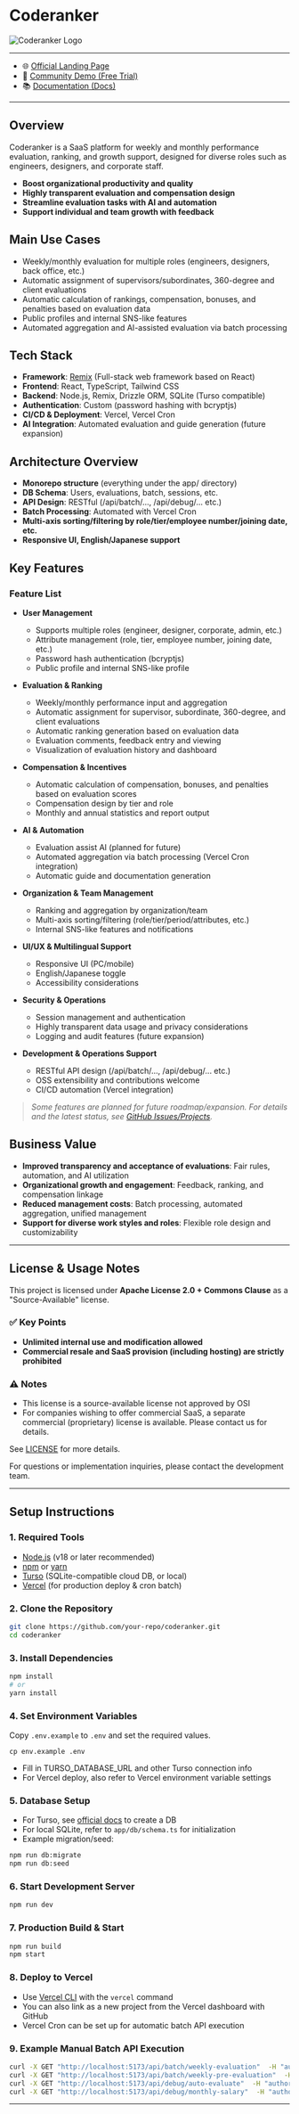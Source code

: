 # Coderanker

![Coderanker Logo](https://coderanker.cloud/screenshot.png)

---

- 🌐 [Official Landing Page](https://coderanker.cloud)
- 🚀 [Community Demo (Free Trial)](https://coderanker.cloud/register)
- 📚 [Documentation (Docs)](https://coderanker.cloud/docs)

---

## Overview

Coderanker is a SaaS platform for weekly and monthly performance evaluation, ranking, and growth support, designed for diverse roles such as engineers, designers, and corporate staff.

- **Boost organizational productivity and quality**
- **Highly transparent evaluation and compensation design**
- **Streamline evaluation tasks with AI and automation**
- **Support individual and team growth with feedback**

## Main Use Cases

- Weekly/monthly evaluation for multiple roles (engineers, designers, back office, etc.)
- Automatic assignment of supervisors/subordinates, 360-degree and client evaluations
- Automatic calculation of rankings, compensation, bonuses, and penalties based on evaluation data
- Public profiles and internal SNS-like features
- Automated aggregation and AI-assisted evaluation via batch processing

## Tech Stack

- **Framework**: [Remix](https://remix.run/) (Full-stack web framework based on React)
- **Frontend**: React, TypeScript, Tailwind CSS
- **Backend**: Node.js, Remix, Drizzle ORM, SQLite (Turso compatible)
- **Authentication**: Custom (password hashing with bcryptjs)
- **CI/CD & Deployment**: Vercel, Vercel Cron
- **AI Integration**: Automated evaluation and guide generation (future expansion)

## Architecture Overview

- **Monorepo structure** (everything under the app/ directory)
- **DB Schema**: Users, evaluations, batch, sessions, etc.
- **API Design**: RESTful (/api/batch/..., /api/debug/... etc.)
- **Batch Processing**: Automated with Vercel Cron
- **Multi-axis sorting/filtering by role/tier/employee number/joining date, etc.**
- **Responsive UI, English/Japanese support**

## Key Features

### Feature List

- **User Management**
  - Supports multiple roles (engineer, designer, corporate, admin, etc.)
  - Attribute management (role, tier, employee number, joining date, etc.)
  - Password hash authentication (bcryptjs)
  - Public profile and internal SNS-like profile

- **Evaluation & Ranking**
  - Weekly/monthly performance input and aggregation
  - Automatic assignment for supervisor, subordinate, 360-degree, and client evaluations
  - Automatic ranking generation based on evaluation data
  - Evaluation comments, feedback entry and viewing
  - Visualization of evaluation history and dashboard

- **Compensation & Incentives**
  - Automatic calculation of compensation, bonuses, and penalties based on evaluation scores
  - Compensation design by tier and role
  - Monthly and annual statistics and report output

- **AI & Automation**
  - Evaluation assist AI (planned for future)
  - Automated aggregation via batch processing (Vercel Cron integration)
  - Automatic guide and documentation generation

- **Organization & Team Management**
  - Ranking and aggregation by organization/team
  - Multi-axis sorting/filtering (role/tier/period/attributes, etc.)
  - Internal SNS-like features and notifications

- **UI/UX & Multilingual Support**
  - Responsive UI (PC/mobile)
  - English/Japanese toggle
  - Accessibility considerations

- **Security & Operations**
  - Session management and authentication
  - Highly transparent data usage and privacy considerations
  - Logging and audit features (future expansion)

- **Development & Operations Support**
  - RESTful API design (/api/batch/..., /api/debug/... etc.)
  - OSS extensibility and contributions welcome
  - CI/CD automation (Vercel integration)

> *Some features are planned for future roadmap/expansion. For details and the latest status, see [GitHub Issues/Projects](https://github.com/your-repo/coderanker).* 

## Business Value

- **Improved transparency and acceptance of evaluations**: Fair rules, automation, and AI utilization
- **Organizational growth and engagement**: Feedback, ranking, and compensation linkage
- **Reduced management costs**: Batch processing, automated aggregation, unified management
- **Support for diverse work styles and roles**: Flexible role design and customizability

---

## License & Usage Notes

This project is licensed under **Apache License 2.0 + Commons Clause** as a "Source-Available" license.

### ✅ Key Points
- **Unlimited internal use and modification allowed**
- **Commercial resale and SaaS provision (including hosting) are strictly prohibited**

### ⚠️ Notes
- This license is a source-available license not approved by OSI
- For companies wishing to offer commercial SaaS, a separate commercial (proprietary) license is available. Please contact us for details.

See [LICENSE](./LICENSE) for more details.

For questions or implementation inquiries, please contact the development team.

---

## Setup Instructions

### 1. Required Tools
- [Node.js](https://nodejs.org/) (v18 or later recommended)
- [npm](https://www.npmjs.com/) or [yarn](https://yarnpkg.com/)
- [Turso](https://turso.tech/) (SQLite-compatible cloud DB, or local)
- [Vercel](https://vercel.com/) (for production deploy & cron batch)

### 2. Clone the Repository
```sh
git clone https://github.com/your-repo/coderanker.git
cd coderanker
```

### 3. Install Dependencies
```sh
npm install
# or
yarn install
```

### 4. Set Environment Variables
Copy `.env.example` to `.env` and set the required values.

```
cp env.example .env
```
- Fill in TURSO_DATABASE_URL and other Turso connection info
- For Vercel deploy, also refer to Vercel environment variable settings

### 5. Database Setup
- For Turso, see [official docs](https://docs.turso.tech/) to create a DB
- For local SQLite, refer to `app/db/schema.ts` for initialization
- Example migration/seed:
```sh
npm run db:migrate
npm run db:seed
```

### 6. Start Development Server
```sh
npm run dev
```

### 7. Production Build & Start
```sh
npm run build
npm start
```

### 8. Deploy to Vercel
- Use [Vercel CLI](https://vercel.com/docs/cli) with the `vercel` command
- You can also link as a new project from the Vercel dashboard with GitHub
- Vercel Cron can be set up for automatic batch API execution

### 9. Example Manual Batch API Execution
```sh
curl -X GET "http://localhost:5173/api/batch/weekly-evaluation"  -H "authorization: Bearer ${CRON_SECRET}"
curl -X GET "http://localhost:5173/api/batch/weekly-pre-evaluation"  -H "authorization: Bearer ${CRON_SECRET}"
curl -X GET "http://localhost:5173/api/debug/auto-evaluate"  -H "authorization: Bearer ${CRON_SECRET}"
curl -X GET "http://localhost:5173/api/debug/monthly-salary"  -H "authorization: Bearer ${CRON_SECRET}"
```

---

